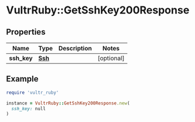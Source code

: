 # VultrRuby::GetSshKey200Response

## Properties

| Name | Type | Description | Notes |
| ---- | ---- | ----------- | ----- |
| **ssh_key** | [**Ssh**](Ssh.md) |  | [optional] |

## Example

```ruby
require 'vultr_ruby'

instance = VultrRuby::GetSshKey200Response.new(
  ssh_key: null
)
```

